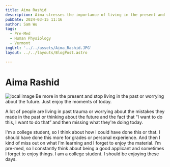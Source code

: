 ```yaml
---
title: Aima Rashid
description: Aima stresses the importance of living in the present and not worrying about the future. 
pubDate: 2024-03-15 11:16
author: Sam Wu
tags:
  - Pre-Med
  - Human Physiology
  - Vermont
imgUrl: '../../assets/Aima_Rashid.JPG'
layout: ../../layouts/BlogPost.astro

---
```

# Aima Rashid

![local image](../../assets/Aima_Rashid.JPG)
Be more in the present and stop living in the past or worrying about the future. Just enjoy the moments of today.

A lot of people are living in past trauma or worrying about the mistakes they made in the past or thinking about the future and the fact that “I want to do this, I want to do that” and then missing what they're doing today.

I'm a college student, so I think about how I could have done this or that. I should have done this more for grades or personal experience. And then I kind of miss out on what I'm learning and I forget to enjoy the material. I’m pre-med, so I constantly think about being a good applicant and sometimes I forget to enjoy things. I am a college student. I should be enjoying these days.
